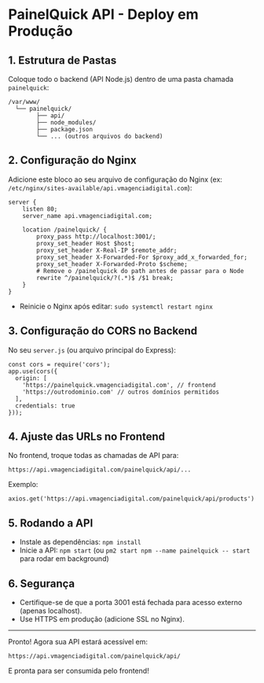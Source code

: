 # PainelQuick API - Deploy em Produção

## 1. Estrutura de Pastas

Coloque todo o backend (API Node.js) dentro de uma pasta chamada `painelquick`:

```
/var/www/
  └── painelquick/
        ├── api/
        ├── node_modules/
        ├── package.json
        └── ... (outros arquivos do backend)
```

## 2. Configuração do Nginx

Adicione este bloco ao seu arquivo de configuração do Nginx (ex: `/etc/nginx/sites-available/api.vmagenciadigital.com`):

```
server {
    listen 80;
    server_name api.vmagenciadigital.com;

    location /painelquick/ {
        proxy_pass http://localhost:3001/;
        proxy_set_header Host $host;
        proxy_set_header X-Real-IP $remote_addr;
        proxy_set_header X-Forwarded-For $proxy_add_x_forwarded_for;
        proxy_set_header X-Forwarded-Proto $scheme;
        # Remove o /painelquick do path antes de passar para o Node
        rewrite ^/painelquick/?(.*)$ /$1 break;
    }
}
```

- Reinicie o Nginx após editar: `sudo systemctl restart nginx`

## 3. Configuração do CORS no Backend

No seu `server.js` (ou arquivo principal do Express):

```
const cors = require('cors');
app.use(cors({
  origin: [
    'https://painelquick.vmagenciadigital.com', // frontend
    'https://outrodominio.com' // outros domínios permitidos
  ],
  credentials: true
}));
```

## 4. Ajuste das URLs no Frontend

No frontend, troque todas as chamadas de API para:

```
https://api.vmagenciadigital.com/painelquick/api/...
```

Exemplo:
```
axios.get('https://api.vmagenciadigital.com/painelquick/api/products')
```

## 5. Rodando a API

- Instale as dependências: `npm install`
- Inicie a API: `npm start` (ou `pm2 start npm --name painelquick -- start` para rodar em background)

## 6. Segurança
- Certifique-se de que a porta 3001 está fechada para acesso externo (apenas localhost).
- Use HTTPS em produção (adicione SSL no Nginx).

---

Pronto! Agora sua API estará acessível em:

```
https://api.vmagenciadigital.com/painelquick/api/
```

E pronta para ser consumida pelo frontend! 